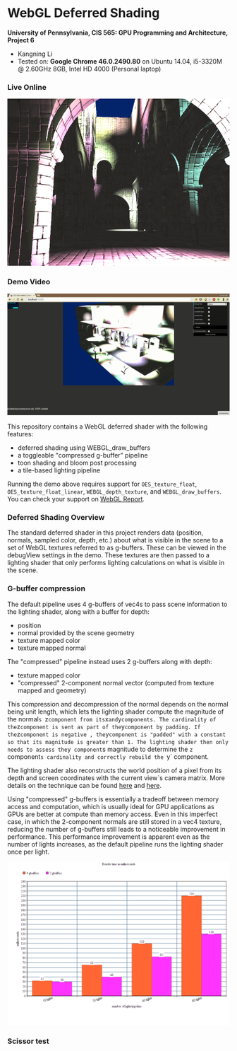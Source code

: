 WebGL Deferred Shading
======================

**University of Pennsylvania, CIS 565: GPU Programming and Architecture, Project 6**

* Kangning Li
* Tested on: **Google Chrome 46.0.2490.80** on
  Ubuntu 14.04, i5-3320M @ 2.60GHz 8GB, Intel HD 4000 (Personal laptop)

### Live Online

[![](img/thumb.png)](http://likangning93.github.io/Project6-WebGL-Deferred-Shading)

### Demo Video

[![](img/video.png)](TODO)

This repository contains a WebGL deferred shader with the following features:
- deferred shading using WEBGL_draw_buffers
- a toggleable "compressed g-buffer" pipeline
- toon shading and bloom post processing
- a tile-based lighting pipeline

Running the demo above requires support for `OES_texture_float`, `OES_texture_float_linear`, `WEBGL_depth_texture`, and `WEBGL_draw_buffers`. You can check your support on [WebGL Report](http://webglreport.com/).

### Deferred Shading Overview
The standard deferred shader in this project renders data (position, normals, sampled color, depth, etc.) about what is visible in the scene to a set of WebGL textures referred to as g-buffers. These can be viewed in the debugView settings in the demo. These textures are then passed to a lighting shader that only performs lighting calculations on what is visible in the scene.

### G-buffer compression
The default pipeline uses 4 g-buffers of vec4s to pass scene information to the lighting shader, along with a buffer for depth:
- position
- normal provided by the scene geometry
- texture mapped color
- texture mapped normal

The "compressed" pipeline instead uses 2 g-buffers along with depth:
- texture mapped color
- "compressed" 2-component normal vector (computed from texture mapped and geometry)

This compression and decompression of the normal depends on the normal being unit length, which lets the lighting shader compute the magnitude of the normal`s `z` component from its `x` and `y` components. The cardinality of the `z` component is sent as part of the `y` component by padding. If the `z` component is negative , the `y` component is "padded" with a constant so that its magnitude is greater than 1. The lighting shader then only needs to assess the `y` component`s magnitude to determine the `z` component`s cardinality and correctly rebuild the `y` component.

The lighting shader also reconstructs the world position of a pixel from its depth and screen coordinates with the current view`s camera matrix. More details on the technique can be found [here](https://mynameismjp.wordpress.com/2009/03/10/reconstructing-position-from-depth/) and [here](http://stackoverflow.com/questions/22360810/reconstructing-world-coordinates-from-depth-buffer-and-arbitrary-view-projection).

Using "compressed" g-buffers is essentially a tradeoff between memory access and computation, which is usually ideal for GPU applications as GPUs are better at compute than memory access. Even in this imperfect case, in which the 2-component normals are still stored in a vec4 texture, reducing the number of g-buffers still leads to a noticeable improvement in performance. This performance improvement is apparent even as the number of lights increases, as the default pipeline runs the lighting shader once per light.

![](img/charts/gbufs.png)

### Scissor test

